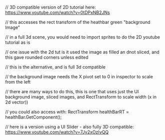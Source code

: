 // 3D compatible version of 2D tutorial here: https://www.youtube.com/watch?v=0tDPxNB2JNs

// this accesses the rect transform of the heathbar green "background Image"

// in a full 3d scene, you would need to import sprites to do the 2D youtube tutorial as is

// one issue with the 2d tut is it used the image as filled an dnot sliced, and this gave rounded corners unless edited

// this is the alternative, and is full 3d compatible

// the background image needs the X pivot set to 0 in inspector to scale from the left

// there are many ways to do this, this is one that uses just the UI background image, sliced images, and RectTransform to scale width (x in 2d vector))

// you could also access with: RectTransform healthBarRT = healthBar.GetComponent<RectTransform>();

// here is a version using a UI Slider - also fully 3D compatible: https://www.youtube.com/watch?v=7Jy2xOzIvQQ
